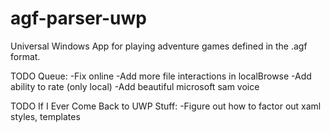 # agf-parser-uwp
Universal Windows App for playing adventure games defined in the .agf format.

TODO Queue:
-Fix online
-Add more file interactions in localBrowse
-Add ability to rate (only local)
-Add beautiful microsoft sam voice

TODO If I Ever Come Back to UWP Stuff:
-Figure out how to factor out xaml styles, templates

